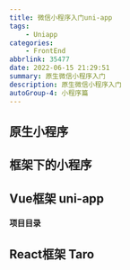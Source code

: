 ```yaml
---
title: 微信小程序入门uni-app
tags: 
    - Uniapp
categories: 
    - FrontEnd
abbrlink: 35477
date: 2022-06-15 21:29:51
summary: 原生微信小程序入门
description: 原生微信小程序入门
autoGroup-4: 小程序篇
---
```


## 原生小程序


## 框架下的小程序

## Vue框架 uni-app


#### 项目目录


## React框架 Taro
